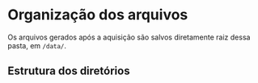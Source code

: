 # Organização dos arquivos

Os arquivos gerados após a aquisição são salvos diretamente raiz dessa pasta, em ```/data/```.
<br>


## Estrutura dos diretórios

